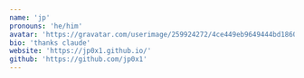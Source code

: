 ```yaml
---
name: 'jp'
pronouns: 'he/him'
avatar: 'https://gravatar.com/userimage/259924272/4ce449eb9649444bd18604631a63e2b4.jpeg?size=256'
bio: 'thanks claude'
website: 'https://jp0x1.github.io/'
github: 'https://github.com/jp0x1'
---
```

